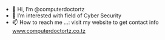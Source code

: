 - 👋 Hi, I’m @computerdoctortz
- 👀 I’m interested with field of Cyber Security
- 📫 How to reach me ...: visit my website to get contact info www.computerdoctortz.co.tz
